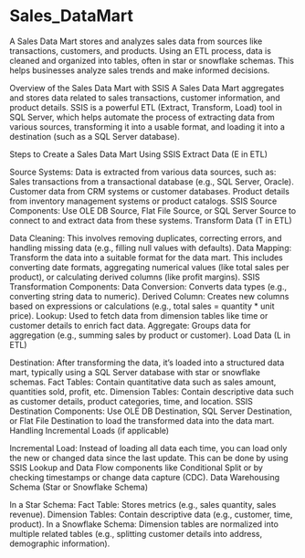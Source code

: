 # Sales_DataMart
 A Sales Data Mart stores and analyzes sales data from sources like transactions, customers, and products. Using an ETL process, data is cleaned and organized into tables, often in star or snowflake schemas. This helps businesses analyze sales trends and make informed decisions.

Overview of the Sales Data Mart with SSIS
A Sales Data Mart aggregates and stores data related to sales transactions, customer information, and product details. SSIS is a powerful ETL (Extract, Transform, Load) tool in SQL Server, which helps automate the process of extracting data from various sources, transforming it into a usable format, and loading it into a destination (such as a SQL Server database).

Steps to Create a Sales Data Mart Using SSIS
Extract Data (E in ETL)

Source Systems: Data is extracted from various data sources, such as:
Sales transactions from a transactional database (e.g., SQL Server, Oracle).
Customer data from CRM systems or customer databases.
Product details from inventory management systems or product catalogs.
SSIS Source Components: Use OLE DB Source, Flat File Source, or SQL Server Source to connect to and extract data from these systems.
Transform Data (T in ETL)

Data Cleaning: This involves removing duplicates, correcting errors, and handling missing data (e.g., filling null values with defaults).
Data Mapping: Transform the data into a suitable format for the data mart. This includes converting date formats, aggregating numerical values (like total sales per product), or calculating derived columns (like profit margins).
SSIS Transformation Components:
Data Conversion: Converts data types (e.g., converting string data to numeric).
Derived Column: Creates new columns based on expressions or calculations (e.g., total sales = quantity * unit price).
Lookup: Used to fetch data from dimension tables like time or customer details to enrich fact data.
Aggregate: Groups data for aggregation (e.g., summing sales by product or customer).
Load Data (L in ETL)

Destination: After transforming the data, it’s loaded into a structured data mart, typically using a SQL Server database with star or snowflake schemas.
Fact Tables: Contain quantitative data such as sales amount, quantities sold, profit, etc.
Dimension Tables: Contain descriptive data such as customer details, product categories, time, and location.
SSIS Destination Components: Use OLE DB Destination, SQL Server Destination, or Flat File Destination to load the transformed data into the data mart.
Handling Incremental Loads (if applicable)

Incremental Load: Instead of loading all data each time, you can load only the new or changed data since the last update. This can be done by using SSIS Lookup and Data Flow components like Conditional Split or by checking timestamps or change data capture (CDC).
Data Warehousing Schema (Star or Snowflake Schema)

In a Star Schema:
Fact Table: Stores metrics (e.g., sales quantity, sales revenue).
Dimension Tables: Contain descriptive data (e.g., customer, time, product).
In a Snowflake Schema: Dimension tables are normalized into multiple related tables (e.g., splitting customer details into address, demographic information).
